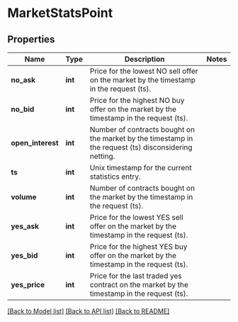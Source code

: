 # MarketStatsPoint

## Properties
Name | Type | Description | Notes
------------ | ------------- | ------------- | -------------
**no_ask** | **int** | Price for the lowest NO sell offer on the market by the timestamp in the request (ts). | 
**no_bid** | **int** | Price for the highest NO buy offer on the market by the timestamp in the request (ts). | 
**open_interest** | **int** | Number of contracts bought on the market by the timestamp in the request (ts) disconsidering netting. | 
**ts** | **int** | Unix timestamp for the current statistics entry. | 
**volume** | **int** | Number of contracts bought on the market by the timestamp in the request (ts). | 
**yes_ask** | **int** | Price for the lowest YES sell offer on the market by the timestamp in the request (ts). | 
**yes_bid** | **int** | Price for the highest YES buy offer on the market by the timestamp in the request (ts). | 
**yes_price** | **int** | Price for the last traded yes contract on the market by the timestamp in the request (ts). | 

[[Back to Model list]](../README.md#documentation-for-models) [[Back to API list]](../README.md#documentation-for-api-endpoints) [[Back to README]](../README.md)

